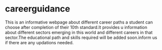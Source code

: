 # careerguidance
This is an informative webpage about different career paths a student can choose after completion of their 10th standard.It provides u information about different sectors emerging in this world and different careers in that sector.The educational path and skills required will be added soon.inform us if there are any updations needed.
